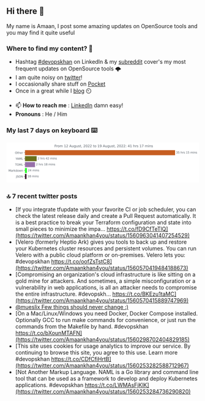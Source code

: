 <!--- [![Hits](https://hits.seeyoufarm.com/api/count/incr/badge.svg?url=https%3A%2F%2Fgithub.com%2Fakhan4u%2Fhit-counter&count_bg=%2379C83D&title_bg=%23555555&icon=&icon_color=%23E7E7E7&title=visits&edge_flat=false)](https://hits.seeyoufarm.com) --->

## Hi there 👋

My name is Amaan, I post some amazing updates on OpenSource tools and you may find it quite useful

### Where to find my content? 🤔

* Hashtag [#devopskhan](https://www.linkedin.com/feed/hashtag/devopskhan/) on LinkedIn & my [subreddit](https://www.reddit.com/r/devopskhan/) cover's my most frequent updates on OpenSource tools 🌩️
* I am quite noisy on [twitter](https://twitter.com/Amaankhan4you)!
* I occasionally share stuff on [Pocket](https://getpocket.com/@ej6g8d1dp2829A16a9Tf5d4T6bAMp3d8791rejDe86yem3bm4e14ex4fT4dluk29)
* Once in a great while I [blog](https://linuxparrot.com/) ⏲️


- 📫 **How to reach me** : [LinkedIn](https://www.linkedin.com/in/amaan-khan-linux-ninja) damn easy!
- **Pronouns** : He / Him

### My last 7 days on keyboard ⌨️

<img src="https://github.com/akhan4u/akhan4u/blob/main/images/stat.svg" alt="Amaan's Wakatime Activity!"/>

### 🔝 7 recent twitter posts
<!-- DEVDOJO:START -->
- [If you integrate tfupdate with your favorite CI or job scheduler, you can check the latest release daily and create a Pull Request automatically. It is a best practice to break your Terraform configuration and state into small pieces to minimize the impa… https://t.co/fD9CfTeTlQ](https://twitter.com/Amaankhan4you/status/1560963041407254529)
- [Velero &lpar;formerly Heptio Ark&rpar; gives you tools to back up and restore your Kubernetes cluster resources and persistent volumes. You can run Velero with a public cloud platform or on-premises. Velero lets you: #devopskhan https://t.co/oofZsTstC8](https://twitter.com/Amaankhan4you/status/1560570419484188673)
- [Compromising an organization&#39;s cloud infrastructure is like sitting on a gold mine for attackers. And sometimes, a simple misconfiguration or a vulnerability in web applications, is all an attacker needs to compromise the entire infrastructure. #devopskh… https://t.co/BKEzu1taMC](https://twitter.com/Amaankhan4you/status/1560570415889747969)
- [@mueslix Few things should never change :&rpar;](https://twitter.com/Amaankhan4you/status/1560545626043011072)
- [On a Mac/Linux/Windows you need Docker, Docker Compose installed. Optionally GCC to run make commands for convenience, or just run the commands from the Makefile by hand. #devopskhan https://t.co/bXounMTAFN](https://twitter.com/Amaankhan4you/status/1560298702404829185)
- [This site uses cookies for usage analytics to improve our service. By continuing to browse this site, you agree to this use. Learn more #devopskhan https://t.co/CDfCfiHrtB](https://twitter.com/Amaankhan4you/status/1560253282588712967)
- [Not Another Markup Language. NAML is a Go library and command line tool that can be used as a framework to develop and deploy Kubernetes applications. #devopskhan https://t.co/LWMAsFjKlK](https://twitter.com/Amaankhan4you/status/1560253284736290820)
<!-- DEVDOJO:END -->

<!-- ![Amaan's GitHub stats](https://github-readme-stats.vercel.app/api?username=akhan4u&count_private=true&show_icons=true&hide=contribs) -->
